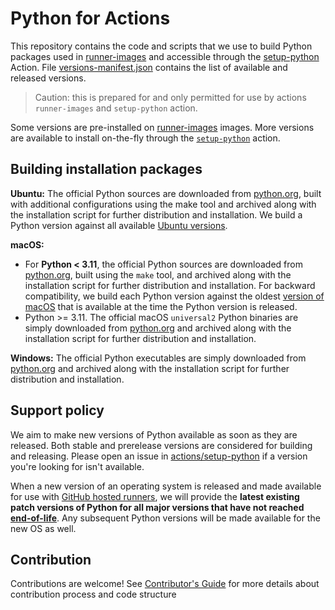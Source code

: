 # Python for Actions
This repository contains the code and scripts that we use to build Python packages used in [runner-images](https://github.com/actions/runner-images) and accessible through the [setup-python](https://github.com/actions/setup-python) Action.
File [versions-manifest.json](./versions-manifest.json) contains the list of available and released versions.

> Caution: this is prepared for and only permitted for use by actions `runner-images` and `setup-python` action.

Some versions are pre-installed on [runner-images](https://github.com/actions/runner-images) images.
More versions are available to install on-the-fly through the [`setup-python`](https://github.com/actions/setup-python) action.

## Building installation packages
**Ubuntu:** The official Python sources are downloaded from [python.org](https://www.python.org/ftp/python/), built with additional configurations using the make tool and archived along with the installation script for further distribution and installation. We build a Python version against all available [Ubuntu versions](https://docs.github.com/en/actions/using-github-hosted-runners/about-github-hosted-runners#supported-runners-and-hardware-resources).

**macOS:** 
- For **Python < 3.11**, the official Python sources are downloaded from [python.org](https://www.python.org/ftp/python/), built using the `make` tool, and archived along with the installation script for further distribution and installation.  For backward compatibility, we build each Python version against the oldest [version of macOS](https://docs.github.com/en/actions/using-github-hosted-runners/about-github-hosted-runners#supported-runners-and-hardware-resources) that is available at the time the Python version is released.
- Python >= 3.11. The official macOS `universal2` Python binaries are simply downloaded from [python.org](https://www.python.org/ftp/python/) and archived along with the installation script for further distribution and installation.

**Windows:** The official Python executables are simply downloaded from [python.org](https://www.python.org/ftp/python/) and archived along with the installation script for further distribution and installation.

## Support policy
We aim to make new versions of Python available as soon as they are released. Both stable and prerelease versions are considered for building and releasing. Please open an issue in [actions/setup-python](https://github.com/actions/setup-python) if a version you're looking for isn't available.

When a new version of an operating system is released and made available for use with [GitHub hosted runners](https://docs.github.com/en/actions/using-github-hosted-runners/about-github-hosted-runners#supported-runners-and-hardware-resources), we will provide the **latest existing patch versions of Python for all major versions that have not reached [end-of-life](https://devguide.python.org/versions/)**.  Any subsequent Python versions will be made available for the new OS as well.

## Contribution
Contributions are welcome! See [Contributor's Guide](./CONTRIBUTING.md) for more details about contribution process and code structure
